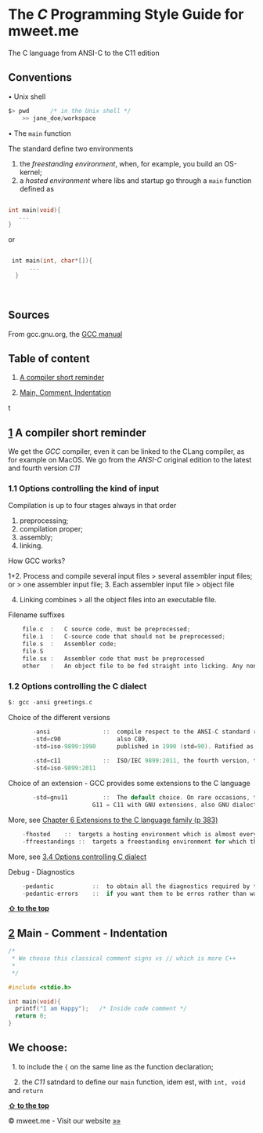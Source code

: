 # The *C* Programming Style Guide for mweet.me 
The C language from ANSI-C to the C11 edition


## Conventions

• Unix shell
```c
$> pwd      /* in the Unix shell */
	>> jane_doe/workspace
```

• The ```main``` function

The standard define two environments
  1. the *freestanding environment*, when, for example, you build an OS-kernel;
  2. a *hosted environment* where libs and startup go through a ```main``` function defined as
 ```c
 
 int main(void){
 	...
}
 
 ```
 
 or
 
  
  ```c
  
  int main(int, char*[]){
		...
	}
  
  ```
  
  
  
  
## Sources

From gcc.gnu.org, the [GCC manual](https://gcc.gnu.org/onlinedocs/)




<a name="table-of-content"></a>
## Table of content

1. [A compiler short reminder](#compiler-short-reminder)

3. [Main, Comment, Indentation](#main-comment-indentation)

t



<a name="1"></a><a name="compiler-short-reminder"></a>
## [1](#compiler-short-reminder) A compiler short reminder



We get the *GCC* compiler, even it can be linked to the CLang compiler, as for example on MacOS. We go from the *ANSI-C* original edition to the latest and fourth version *C11*

### 1.1 Options controlling the kind of input

Compilation is up to four stages always in that order
1. preprocessing;
2. compilation proper;
3. assembly;
4. linking.

How GCC works?

1+2. Process and compile several input files	>	several assembler input files;
					or
						>	one assembler input file;
3. Each assembler input file			>	object file

4. Linking combines				>	all the object files into an executable file.


Filename suffixes
```c
	file.c	:	C source code, must be preprocessed;
	file.i	:	C-source code that should not be preprocessed;
	file.s	:	Assembler code;
	file.S
	file.sx	:	Assembler code that must be preprocessed
	other	:	An object file to be fed straight into licking. Any non recognized file's suffix file is treated in this manner.
```



### 1.2 Options controlling the C dialect
```c
$: gcc -ansi greetings.c
```
Choice of the different versions
```c
       -ansi               ::  compile respect to the ANSI-C standard ratified in 1989. ANSI gets three writings
       -std=c90                also C89,
       -std=iso-9899:1990      published in 1990 (std=90). Ratified as an ISO standard (ISO/IEC 9899:1990)
       
       -std=c11            ::  ISO/IEC 9899:2011, the fourth version, two different forms,
       -std=iso-9899:2011      
```

Choice of an extension - GCC provides some extensions to the C language
```c
       -std=gnu11          ::  The default choice. On rare occasions, they conflict with the C standard.
       					G11 = C11 with GNU extensions, also GNU dialect of C11
```

More, see [Chapter 6 Extensions to the C language family (p 383)](https://gcc.gnu.org/onlinedocs/gcc-6.3.0/gcc/index.html#toc_C-Extensions)

```c
	-fhosted	::	targets a hosting environment which is almost everything except a kernel
	-ffreestandings	::	targets a freestanding environment for which the most obvious example is an OS kernel
```

More, see [3.4 Options controlling C dialect](https://gcc.gnu.org/onlinedocs/gcc-6.3.0/gcc/C-Dialect-Options.html#C-Dialect-Options)


Debug - Diagnostics
```c
	-pedantic           ::  to obtain all the diagnostics required by the standard,
	-pedantic-errors    ::  if you want them to be erros rather than warnings
```





**[ &#8679; to the top](#table-of-content)**


<a name="2"></a><a name="main-comment-indentation"></a>
## [2](#main-comment-indentation) Main - Comment - Indentation

```c
/*
 * We choose this classical comment signs vs // which is more C++
 *
 */

#include <stdio.h>

int main(void){
  printf("I am Happy");   /* Inside code comment */
  return 0;
}
```

## We choose:

   1. to include the ``` { ``` on the same line as the function declaration;
   
   2. the *C11* satndard to define our ```main``` function, idem est, with ```int, void``` and ```return```
    
   
    
    
**[ &#8679; to the top](#table-of-content)**



&copy; mweet.me - Visit our website <a href="https://mweet.me" target="_blank">&raquo;&raquo;</a>
